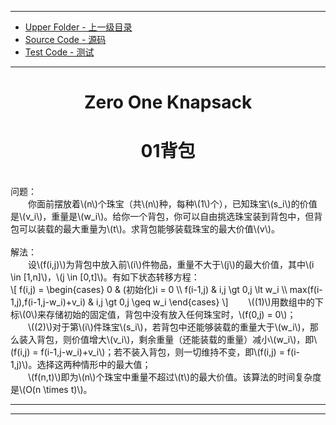 --------
* [Upper Folder - 上一级目录](../../)
* [Source Code - 源码](https://github.com/zhaochenyou/Way-to-Algorithm/blob/master/src/DynamicProgramming/KnapsackDP/ZeroOneKnapsack.hpp)
* [Test Code - 测试](https://github.com/zhaochenyou/Way-to-Algorithm/blob/master/src/DynamicProgramming/KnapsackDP/ZeroOneKnapsack.cpp)

--------

<div>
<h1 align="center">Zero One Knapsack</h1>
<h1 align="center">01背包</h1>
<br>
问题： <br>
&emsp;&emsp;你面前摆放着\(n\)个珠宝（共\(n\)种，每种\(1\)个），已知珠宝\(s_i\)的价值是\(v_i\)，重量是\(w_i\)。给你一个背包，你可以自由挑选珠宝装到背包中，但背包可以装载的最大重量为\(t\)。求背包能够装载珠宝的最大价值\(v\)。 <br>
<br>
解法： <br>
&emsp;&emsp;设\(f(i,j)\)为背包中放入前\(i\)件物品，重量不大于\(j\)的最大价值，其中\(i \in [1,n]\)，\(j \in [0,t]\)。有如下状态转移方程： <br>
\[
f(i,j) =
\begin{cases}
0 & (初始化)i = 0 \\
f(i-1,j) & i,j \gt 0,j \lt w_i \\
max(f(i-1,j),f(i-1,j-w_i)+v_i) & i,j \gt 0,j \geq w_i
\end{cases}
\]
&emsp;&emsp;\((1)\)用数组中的下标\(0\)来存储初始的固定值，背包中没有放入任何珠宝时，\(f(0,j) = 0\)； <br>
&emsp;&emsp;\((2)\)对于第\(i\)件珠宝\(s_i\)，若背包中还能够装载的重量大于\(w_i\)，那么装入背包，则价值增大\(v_i\)，剩余重量（还能装载的重量）减小\(w_i\)，即\(f(i,j) = f(i-1,j-w_i)+v_i\)；若不装入背包，则一切维持不变，即\(f(i,j) = f(i-1,j)\)。选择这两种情形中的最大值； <br>
&emsp;&emsp;\(f(n,t)\)即为\(n\)个珠宝中重量不超过\(t\)的最大价值。该算法的时间复杂度是\(O(n \times t)\)。 <br>
</div>

--------
--------
